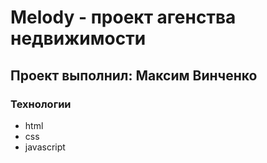 # Melody - проект агенства недвижимости
## Проект выполнил: Максим Винченко

### Технологии
- html
- css
- javascript
